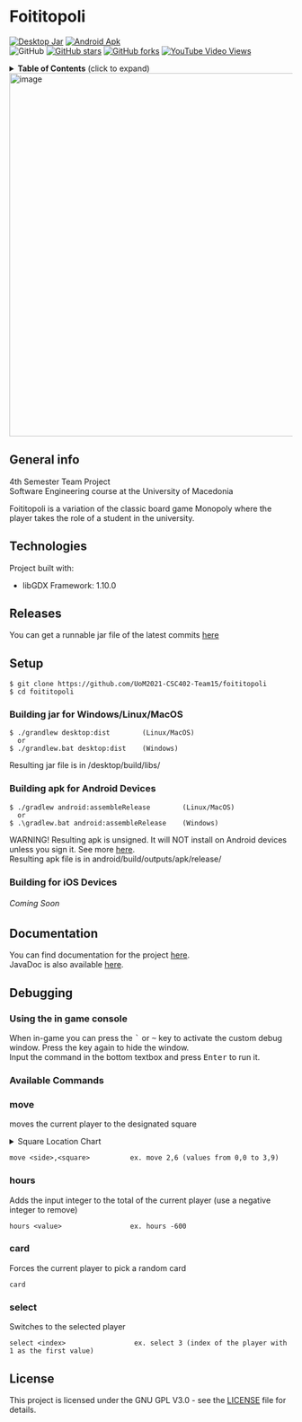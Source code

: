 # Foititopoli
[![Desktop Jar](https://github.com/UoM2021-CSC402-Team15/foititopoli/actions/workflows/desktop.yml/badge.svg)](https://github.com/UoM2021-CSC402-Team15/foititopoli/actions/workflows/desktop.yml)  [![Android Apk](https://github.com/UoM2021-CSC402-Team15/foititopoli/actions/workflows/android.yml/badge.svg)](https://github.com/UoM2021-CSC402-Team15/foititopoli/actions/workflows/android.yml)  
![GitHub](https://img.shields.io/github/license/UoM2021-CSC402-Team15/foititopoli)  [![GitHub stars](https://img.shields.io/github/stars/UoM2021-CSC402-Team15/foititopoli)](https://github.com/UoM2021-CSC402-Team15/foititopoli/stargazers) [![GitHub forks](https://img.shields.io/github/forks/UoM2021-CSC402-Team15/foititopoli)](https://github.com/UoM2021-CSC402-Team15/foititopoli/network) [![YouTube Video Views](https://img.shields.io/youtube/views/YWZ7AvJJJXA?style=social)](https://youtu.be/YWZ7AvJJJXA?list=LL)

<details>
 <summary><strong>Table of Contents</strong> (click to expand)
</summary>

* [General info](#general-info)
* [Technologies](#technologies)
* [Releases](#releases)
* [Setup](#setup)
* [Documentation](#documentation)
* [Debugging](#debugging)
* [License](#license)

  
  </details>

<img width="647" alt="image" src="https://user-images.githubusercontent.com/31484500/123337047-59c2bf80-d54f-11eb-872e-0f31779674cc.png">

## General info
4th Semester Team Project  
Software Engineering course at the University of Macedonia

Foititopoli is a variation of the classic board game Monopoly where the player takes the role of a student in the university.


## Technologies
Project built with:
* libGDX Framework: 1.10.0

## Releases
You can get a runnable jar file of the latest commits [here](https://github.com/UoM2021-CSC402-Team15/foititopoli/actions)

## Setup
```shell
$ git clone https://github.com/UoM2021-CSC402-Team15/foititopoli
$ cd foititopoli
```

### Building jar for Windows/Linux/MacOS
```shell
$ ./grandlew desktop:dist        (Linux/MacOS)
  or
$ ./grandlew.bat desktop:dist    (Windows)
```
Resulting jar file is in /desktop/build/libs/

### Building apk for Android Devices
```shell
$ ./gradlew android:assembleRelease        (Linux/MacOS)
  or
$ .\gradlew.bat android:assembleRelease    (Windows)
```
WARNING! Resulting apk is unsigned. It will NOT install on Android devices unless you sign it. See more [here](https://developer.android.com/studio/publish/app-signing).  
Resulting apk file is in android/build/outputs/apk/release/
### Building for iOS Devices
###### Coming Soon

## Documentation
You can find documentation for the project [here](https://github.com/UoM2021-CSC402-Team15/foititopoli/tree/master/.Documentation).  
JavaDoc is also available [here](https://uom2021-csc402-team15.github.io/foititopoli/javadoc/).

## Debugging

### Using the in game console
When in-game you can press the <kbd>`</kbd> or <kbd>~</kbd> key to activate the custom debug window. Press the key again to hide the window.  
Input the command in the bottom textbox and press <kbd>Enter</kbd> to run it.

### Available Commands

### move

moves the current player to the designated square
<details>
  <summary>Square Location Chart</summary>

![Screenshot 2021-06-26 at 20-40-04 Φοιτητόπολη Data](https://user-images.githubusercontent.com/31484500/123521345-c6a89780-d6be-11eb-9ae3-518adaefffde.png)
</details>

```properties
move <side>,<square>          ex. move 2,6 (values from 0,0 to 3,9)
```
### hours
Adds the input integer to the total of the current player (use a negative integer to remove)
```properties
hours <value>                 ex. hours -600
```

### card
Forces the current player to pick a random card
```properties
card
```
### select
Switches to the selected player
```properties
select <index>                 ex. select 3 (index of the player with 1 as the first value)
```


## License
This project is licensed under the GNU GPL V3.0 - see the [LICENSE](LICENSE) file for details.